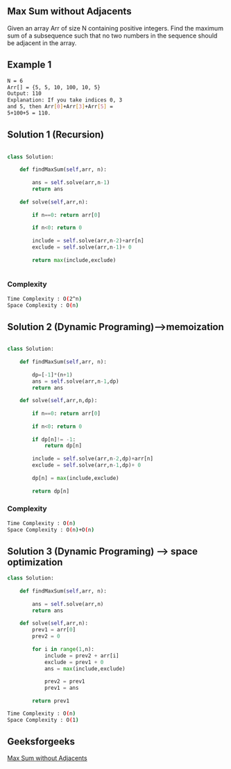 ## Max Sum without Adjacents
Given an array Arr of size N containing positive integers. Find the maximum sum of a subsequence such that no two numbers in the sequence should be adjacent in the array.
## Example 1


```bash
N = 6
Arr[] = {5, 5, 10, 100, 10, 5}
Output: 110
Explanation: If you take indices 0, 3
and 5, then Arr[0]+Arr[3]+Arr[5] =
5+100+5 = 110.

```

## Solution 1 (Recursion)

```Python

class Solution:
	
	def findMaxSum(self,arr, n):
	    
	    ans = self.solve(arr,n-1)
	    return ans
	    
    def solve(self,arr,n):
        
        if n==0: return arr[0]
        
        if n<0: return 0
        
        include = self.solve(arr,n-2)+arr[n]
        exclude = self.solve(arr,n-1)+ 0 
        
        return max(include,exclude)
        
```
### Complexity
 
```bash
Time Complexity : O(2^n)
Space Complexity : O(n)
```
## Solution 2 (Dynamic Programing)-->memoization

```Python

class Solution:
	
	def findMaxSum(self,arr, n):
	    
	    dp=[-1]*(n+1)
	    ans = self.solve(arr,n-1,dp)
	    return ans
	    
    def solve(self,arr,n,dp):
        
        if n==0: return arr[0]
        
        if n<0: return 0
        
        if dp[n]!= -1:
            return dp[n]
        
        include = self.solve(arr,n-2,dp)+arr[n]
        exclude = self.solve(arr,n-1,dp)+ 0 
        
        dp[n] = max(include,exclude)
        
        return dp[n]

```
### Complexity
 
```bash
Time Complexity : O(n)
Space Complexity : O(n)+O(n)
```
## Solution 3 (Dynamic Programing) --> space optimization
```Python
class Solution:
	
	def findMaxSum(self,arr, n):
	    
	    ans = self.solve(arr,n)
	    return ans
	    
    def solve(self,arr,n):
        prev1 = arr[0]
        prev2 = 0
	    
	    for i in range(1,n):
	        include = prev2 + arr[i]
	        exclude = prev1 + 0
	        ans = max(include,exclude)
	        
	        prev2 = prev1
	        prev1 = ans
	    
	    return prev1
```
```bash
Time Complexity : O(n)
Space Complexity : O(1)
```
## Geeksforgeeks
[Max Sum without Adjacents](https://practice.geeksforgeeks.org/problems/max-sum-without-adjacents2430/1)

